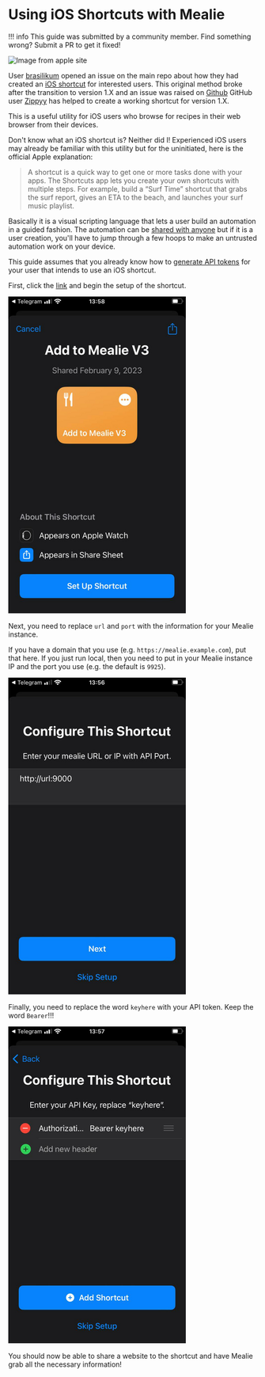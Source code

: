 # Using iOS Shortcuts with Mealie

!!! info
    This guide was submitted by a community member. Find something wrong? Submit a PR to get it fixed!

![Image from apple site](https://help.apple.com/assets/5E8CEA35094622DF10489984/5E8CEA42094622DF1048998D/en_US/ed1f9c157cdefc13e0161e0f70015455.png)

User [brasilikum](https://github.com/brasilikum) opened an issue on the main repo about how they had created an [iOS shortcut](https://github.com/mealie-recipes/mealie/issues/103) for interested users.
This original method broke after the transition to version 1.X and an issue was raised on [Github](https://github.com/mealie-recipes/mealie/issues/2092) GitHub user [Zippyy](https://github.com/zippyy) has helped to create a working shortcut for version 1.X.

This is a useful utility for iOS users who browse for recipes in their web browser from their devices.

Don't know what an iOS shortcut is? Neither did I! Experienced iOS users may already be familiar with this utility but for the uninitiated, here is the official Apple explanation:

> A shortcut is a quick way to get one or more tasks done with your apps. The Shortcuts app lets you create your own shortcuts with multiple steps. For example, build a “Surf Time” shortcut that grabs the surf report, gives an ETA to the beach, and launches your surf music playlist.

Basically it is a visual scripting language that lets a user build an automation in a guided fashion. The automation can be [shared with anyone](https://www.icloud.com/shortcuts/cc568d1615bc4f998789f85d1ef74846) but if it is a user creation, you'll have to jump through a few hoops to make an untrusted automation work on your device.

This guide assumes that you already know how to [generate API tokens](https://hay-kot.github.io/mealie/documentation/users-groups/user-settings/#api-key-generation) for your user that intends to use an iOS shortcut.

First, click the [link](https://www.icloud.com/shortcuts/cc568d1615bc4f998789f85d1ef74846) and begin the setup of the shortcut.


![screenshot](../../assets/img/sc1half.png)

Next, you need to replace `url` and `port` with the information for your Mealie instance.

If you have a domain that you use (e.g. `https://mealie.example.com`), put that here. If you just run local, then you need to put in your Mealie instance IP and the port you use (e.g. the default is `9925`).


![screenshot](../../assets/img/sc2half.png)


Finally, you need to replace the word `keyhere` with your API token. Keep the word `Bearer`!!!


![screenshot](../../assets/img/sc3half.png)

You should now be able to share a website to the shortcut and have Mealie grab all the necessary information!

